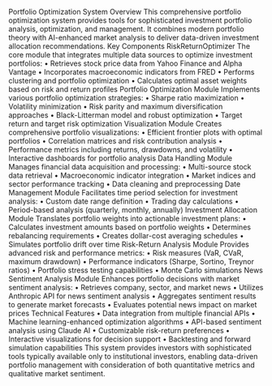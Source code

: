 Portfolio Optimization System
Overview
This comprehensive portfolio optimization system provides tools for sophisticated investment portfolio analysis, optimization, and management. It combines modern portfolio theory with AI-enhanced market analysis to deliver data-driven investment allocation recommendations.
Key Components
RiskReturnOptimizer
The core module that integrates multiple data sources to optimize investment portfolios:
•	Retrieves stock price data from Yahoo Finance and Alpha Vantage
•	Incorporates macroeconomic indicators from FRED
•	Performs clustering and portfolio optimization
•	Calculates optimal asset weights based on risk and return profiles
Portfolio Optimization Module
Implements various portfolio optimization strategies:
•	Sharpe ratio maximization
•	Volatility minimization
•	Risk parity and maximum diversification approaches
•	Black-Litterman model and robust optimization
•	Target return and target risk optimization
Visualization Module
Creates comprehensive portfolio visualizations:
•	Efficient frontier plots with optimal portfolios
•	Correlation matrices and risk contribution analysis
•	Performance metrics including returns, drawdowns, and volatility
•	Interactive dashboards for portfolio analysis
Data Handling Module
Manages financial data acquisition and processing:
•	Multi-source stock data retrieval
•	Macroeconomic indicator integration
•	Market indices and sector performance tracking
•	Data cleaning and preprocessing
Date Management Module
Facilitates time period selection for investment analysis:
•	Custom date range definition
•	Trading day calculations
•	Period-based analysis (quarterly, monthly, annually)
Investment Allocation Module
Translates portfolio weights into actionable investment plans:
•	Calculates investment amounts based on portfolio weights
•	Determines rebalancing requirements
•	Creates dollar-cost averaging schedules
•	Simulates portfolio drift over time
Risk-Return Analysis Module
Provides advanced risk and performance metrics:
•	Risk measures (VaR, CVaR, maximum drawdown)
•	Performance indicators (Sharpe, Sortino, Treynor ratios)
•	Portfolio stress testing capabilities
•	Monte Carlo simulations
News Sentiment Analysis Module
Enhances portfolio decisions with market sentiment analysis:
•	Retrieves company, sector, and market news
•	Utilizes Anthropic API for news sentiment analysis
•	Aggregates sentiment results to generate market forecasts
•	Evaluates potential news impact on market prices
Technical Features
•	Data integration from multiple financial APIs
•	Machine learning-enhanced optimization algorithms
•	API-based sentiment analysis using Claude AI
•	Customizable risk-return preferences
•	Interactive visualizations for decision support
•	Backtesting and forward simulation capabilities
This system provides investors with sophisticated tools typically available only to institutional investors, enabling data-driven portfolio management with consideration of both quantitative metrics and qualitative market sentiment.

